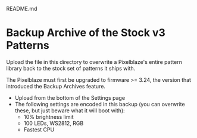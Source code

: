 README.md

# Backup Archive of the Stock v3 Patterns

Upload the file in this directory to overwrite a Pixelblaze's entire pattern library back to the stock set of patterns it ships with.

The Pixelblaze must first be upgraded to firmware >= 3.24, the version that introduced the Backup Archives feature.

* Upload from the bottom of the Settings page
* The following settings are encoded in this backup (you can overwrite these, but just beware what it will boot with):
  * 10% brightness limit
  * 100 LEDs, WS2812, RGB
  * Fastest CPU
